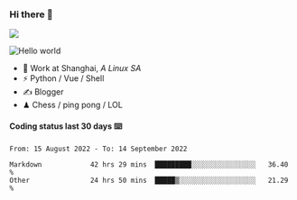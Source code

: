 ### Hi there 👋
![](https://komarev.com/ghpvc/?username=Xuhandsome)


<img src="https://github-readme-stats.vercel.app/api?username=XuHandsome&show_icons=true&theme=merko" alt="Hello world">

<br/>

- 🍻  Work at Shanghai, _A Linux SA_
- ⚡  Python / Vue / Shell
- ✍️  Blogger
- ♟  Chess / ping pong / LOL

#### Coding status last 30 days ⌨️

<!--START_SECTION:waka-->

```text
From: 15 August 2022 - To: 14 September 2022

Markdown            42 hrs 29 mins  █████████░░░░░░░░░░░░░░░░   36.40 %
Other               24 hrs 50 mins  █████▒░░░░░░░░░░░░░░░░░░░   21.29 %
```

<!--END_SECTION:waka-->
